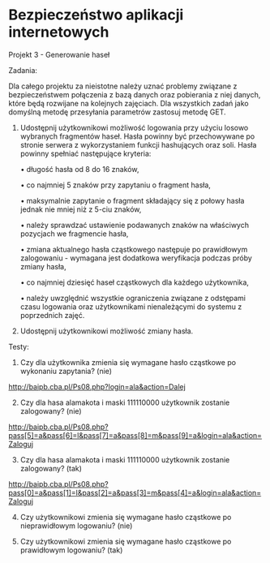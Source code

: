 # Bezpieczeństwo aplikacji internetowych
Projekt 3 - Generowanie haseł

Zadania:

Dla całego projektu za nieistotne należy uznać problemy związane z bezpieczeństwem połączenia z bazą danych oraz pobierania z niej danych, które będą rozwijane na kolejnych zajęciach. Dla wszystkich zadań jako domyślną metodę przesyłania parametrów zastosuj metodę GET.

1. Udostępnij użytkownikowi możliwość logowania przy użyciu losowo wybranych fragmentów haseł. Hasła powinny być przechowywane po stronie serwera z wykorzystaniem funkcji hashujących oraz soli. Hasła powinny spełniać następujące kryteria:

	• długość hasła od 8 do 16 znaków,

	• co najmniej 5 znaków przy zapytaniu o fragment hasła,

	• maksymalnie zapytanie o fragment składający się z połowy hasła jednak nie mniej niż z 5-ciu znaków,

	• należy sprawdzać ustawienie podawanych znaków na właściwych pozycjach we fragmencie hasła,

	• zmiana aktualnego hasła cząstkowego następuje po prawidłowym zalogowaniu - wymagana jest dodatkowa weryfikacja podczas próby zmiany hasła,

	• co najmniej dziesięć haseł cząstkowych dla każdego użytkownika,

	• należy uwzględnić wszystkie ograniczenia związane z odstępami czasu logowania oraz użytkownikami nienależącymi do systemu z poprzednich zajęć.

2. Udostępnij użytkownikowi możliwość zmiany hasła.

Testy:

1. Czy dla użytkownika zmienia się wymagane hasło cząstkowe po wykonaniu zapytania? (nie)

http://baipb.cba.pl/Ps08.php?login=ala&action=Dalej

2. Czy dla hasa alamakota i maski 111110000 użytkownik zostanie zalogowany? (nie)

http://baipb.cba.pl/Ps08.php?pass[5]=a&pass[6]=l&pass[7]=a&pass[8]=m&pass[9]=a&login=ala&action=Zaloguj

3. Czy dla hasa alamakota i maski 111110000 użytkownik zostanie zalogowany? (tak)

http://baipb.cba.pl/Ps08.php?pass[0]=a&pass[1]=l&pass[2]=a&pass[3]=m&pass[4]=a&login=ala&action=Zaloguj

4. Czy użytkownikowi zmienia się wymagane hasło cząstkowe po nieprawidłowym logowaniu? (nie)

5. Czy użytkownikowi zmienia się wymagane hasło cząstkowe po prawidłowym logowaniu? (tak)

